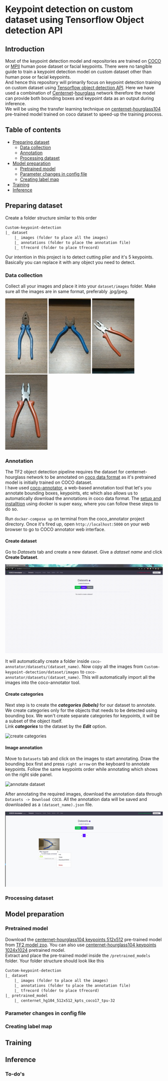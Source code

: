 # Keypoint detection on custom dataset using Tensorflow Object detection API

## Introduction

Most of the keypoint detection model and repositories are trained on [COCO](https://cocodataset.org/#keypoints-2020) or [MPII](http://human-pose.mpi-inf.mpg.de/#overview) human pose dataset or facial keypoints. There were no tangible guide to train a keypoint detection model on custom dataset other than human pose or facial keypoints.  
And hence this repository will primarily focus on keypoint detection training on custom dataset using [Tensorflow object detection API](https://github.com/tensorflow/models/tree/master/research/object_detection). Here we have used a combination of [Centernet](https://arxiv.org/abs/1904.07850)-[hourglass](https://arxiv.org/abs/1603.06937) network therefore the model can provide both bounding boxes and keypoint data as an output during inference.  
We will be using the transfer learning technique on [centernet-hourglass104](http://download.tensorflow.org/models/object_detection/tf2/20200711/centernet_hg104_512x512_kpts_coco17_tpu-32.tar.gz) pre-trained model trained on coco dataset to speed-up the training process. 

## Table of contents

- [Preparing dataset](#preparing-dataset)
  - [Data collection](#data-collection)
  - [Annotation](#annotation)
  - [Processing dataset](#processing-dataset)
- [Model preparation](#model-preparation)
  - [Pretrained model](#pretrained-model)
  - [Parameter changes in config file](#parameter-changes-in-config-file)
  - [Creating label map](#creating-label-map)
- [Training](#training)
- [Inference](#inference)


## Preparing dataset

Create a folder structure similar to this order  
```
Custom-keypoint-detection
|_ dataset
    |_ images (folder to place all the images)
    |_ annotations (folder to place the annotation file)
    |_ tfrecord (folder to place tfrecord)
```
Our intention in this project is to detect cutting plier and it's 5 keypoints. Basically you can replace it with any object you need to detect.

### Data collection

Collect all your images and place it into your ```dataset/images``` folder. Make sure all the images are in same format, preferably .jpg/jpeg.

![sample1](utils/image_1.jpg)
![sample2](utils/image_2.jpg)
![sample3](utils/image_3.jpg)
![sample4](utils/image_4.jpg)

### Annotation

The TF2 object detection pipeline requires the dataset for centernet-hourglass network to be annotated on [coco data format](https://cocodataset.org/#format-data) as it's pretrained model is initially trained on COCO dataset.  
I have used [coco-annotator](https://github.com/jsbroks/coco-annotator), a web-based annotation tool that let's you annotate bounding boxes, keypoints, etc which also allows us to automatically download the annotations in coco data format. The [setup and installtion](https://github.com/jsbroks/coco-annotator/wiki/Getting-Started) using docker is super easy, where you can follow these steps to do so.

Run ```docker-compose up``` on terminal from the coco_annotator project directory. Once it's fired up, open ```http://localhost:5000``` on your web browser to go to COCO annotator web interface.

#### Create dataset

Go to *Datasets* tab and create a new dataset. Give a *dataset name* and click **Create Dataset**.  

![create dataset](/utils/create_dataset.gif)  

It will automatically create a folder inside ```coco-annotator/datasets/(dataset_name)```. Now copy all the images from ```Custom-keypoint-detection/dataset/images``` to ```coco-annotator/datasets/(dataset_name)```. This will automatically import all the images into the coco-annotator tool.  

#### Create categories

Next step is to create the **_categories (labels)_** for our dataset to annotate. We create categories only for the objects that needs to be detected using bounding box. We won't create separate categories for keypoints, it will be a subset of the object itself.  
Link **_categories_** to the dataset by the **_Edit_** option.

![create categories](/utils/create_category.gif)  

#### Image annotation

Move to ```Datasets``` tab and click on the images to start annotating. Draw the bounding box first and press ```right arrow``` on the keyboard to annotate keypoints. Follow the same keypoints order while annotating which shows on the right side panel. 

![annotate dataset](utils/annotate_dataset.gif)

After annotating the required images, download the annotation data through ```Datasets -> Download COCO```. All the annotation data will be saved and downloaded as a ```(dataset_name).json``` file.

![dowload dataset](utils/download_coco.jpg)

### Processing dataset

## Model preparation

### Pretrained model

Download the [centernet-hourglass104 keypoints 512x512](http://download.tensorflow.org/models/object_detection/tf2/20200711/centernet_hg104_512x512_kpts_coco17_tpu-32.tar.gz) pre-trained model from [TF2 model zoo](https://github.com/tensorflow/models/blob/master/research/object_detection/g3doc/tf2_detection_zoo.md). You can also use [centernet-hourglass104 keypoints 1024x1024](http://download.tensorflow.org/models/object_detection/tf2/20200711/centernet_hg104_1024x1024_kpts_coco17_tpu-32.tar.gz) pretrained model.  
Extract and place the pre-trained model inside the ```/pretrained_models``` folder. Your folder structure should look like this 
```
Custom-keypoint-detection
|_ dataset
    |_ images (folder to place all the images)
    |_ annotations (folder to place the annotation file)
    |_ tfrecord (folder to place tfrecord)
|_ pretrained_model
    |_ centernet_hg104_512x512_kpts_coco17_tpu-32
```


### Parameter changes in config file

### Creating label map

## Training

## Inference

### To-do's
